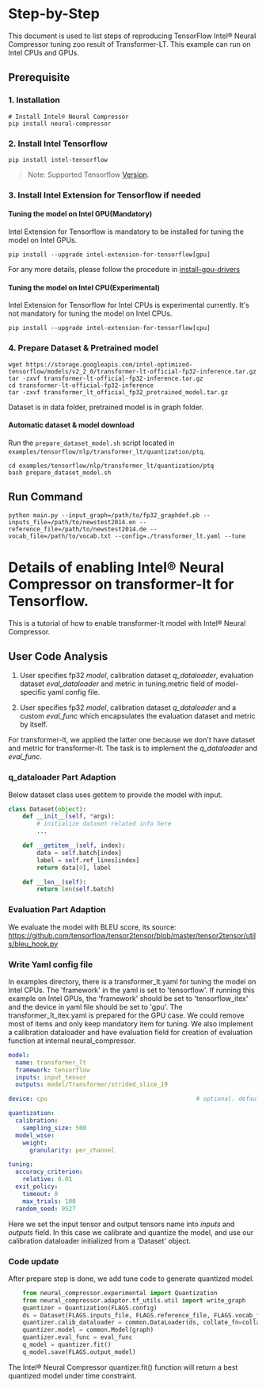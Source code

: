 Step-by-Step
============

This document is used to list steps of reproducing TensorFlow Intel® Neural Compressor tuning zoo result of Transformer-LT. This example can run on Intel CPUs and GPUs.

## Prerequisite

### 1. Installation
```shell
# Install Intel® Neural Compressor
pip install neural-compressor
```

### 2. Install Intel Tensorflow
```shell
pip install intel-tensorflow
```
> Note: Supported Tensorflow [Version](../../../../../../README.md#supported-frameworks).

### 3. Install Intel Extension for Tensorflow if needed

#### Tuning the model on Intel GPU(Mandatory)
Intel Extension for Tensorflow is mandatory to be installed for tuning the model on Intel GPUs.

```shell
pip install --upgrade intel-extension-for-tensorflow[gpu]
```
For any more details, please follow the procedure in [install-gpu-drivers](https://github.com/intel-innersource/frameworks.ai.infrastructure.intel-extension-for-tensorflow.intel-extension-for-tensorflow/blob/master/docs/install/install_for_gpu.md#install-gpu-drivers)

#### Tuning the model on Intel CPU(Experimental)
Intel Extension for Tensorflow for Intel CPUs is experimental currently. It's not mandatory for tuning the model on Intel CPUs.

```shell
pip install --upgrade intel-extension-for-tensorflow[cpu]
```

### 4. Prepare Dataset & Pretrained model

```shell
wget https://storage.googleapis.com/intel-optimized-tensorflow/models/v2_2_0/transformer-lt-official-fp32-inference.tar.gz
tar -zxvf transformer-lt-official-fp32-inference.tar.gz
cd transformer-lt-official-fp32-inference
tar -zxvf transformer_lt_official_fp32_pretrained_model.tar.gz
```

Dataset is in data folder, pretrained model is in graph folder.

#### Automatic dataset & model download
Run the `prepare_dataset_model.sh` script located in `examples/tensorflow/nlp/transformer_lt/quantization/ptq`.

```shell
cd examples/tensorflow/nlp/transformer_lt/quantization/ptq
bash prepare_dataset_model.sh
```

## Run Command

```shell
python main.py --input_graph=/path/to/fp32_graphdef.pb --inputs_file=/path/to/newstest2014.en --reference_file=/path/to/newstest2014.de --vocab_file=/path/to/vocab.txt --config=./transformer_lt.yaml --tune
```

Details of enabling Intel® Neural Compressor on transformer-lt for Tensorflow.
=========================

This is a tutorial of how to enable transformer-lt model with Intel® Neural Compressor.
## User Code Analysis
1. User specifies fp32 *model*, calibration dataset *q_dataloader*, evaluation dataset *eval_dataloader* and metric in tuning.metric field of model-specific yaml config file.

2. User specifies fp32 *model*, calibration dataset *q_dataloader* and a custom *eval_func* which encapsulates the evaluation dataset and metric by itself.

For transformer-lt, we applied the latter one because we don't have dataset and metric for transformer-lt. The task is to implement the *q_dataloader* and *eval_func*.


### q_dataloader Part Adaption
Below dataset class uses getitem to provide the model with input.

```python
class Dataset(object):
    def __init__(self, *args):
        # initialize dataset related info here
        ...

    def __getitem__(self, index):
        data = self.batch[index]
        label = self.ref_lines[index]
        return data[0], label

    def __len__(self):
        return len(self.batch)
```

### Evaluation Part Adaption
We evaluate the model with BLEU score, its source: https://github.com/tensorflow/tensor2tensor/blob/master/tensor2tensor/utils/bleu_hook.py

### Write Yaml config file
In examples directory, there is a transformer_lt.yaml for tuning the model on Intel CPUs. The 'framework' in the yaml is set to 'tensorflow'. If running this example on Intel GPUs, the 'framework' should be set to 'tensorflow_itex' and the device in yaml file should be set to 'gpu'. The transformer_lt_itex.yaml is prepared for the GPU case. We could remove most of items and only keep mandatory item for tuning. We also implement a calibration dataloader and have evaluation field for creation of evaluation function at internal neural_compressor.

```yaml
model:
  name: transformer_lt
  framework: tensorflow
  inputs: input_tensor
  outputs: model/Transformer/strided_slice_19

device: cpu                                          # optional. default value is cpu, other value is gpu.

quantization:
  calibration:
    sampling_size: 500
  model_wise:
    weight:
      granularity: per_channel

tuning:
  accuracy_criterion:
    relative: 0.01
  exit_policy:
    timeout: 0
    max_trials: 100
  random_seed: 9527
```

Here we set the input tensor and output tensors name into *inputs* and *outputs* field.
In this case we calibrate and quantize the model, and use our calibration dataloader initialized from a 'Dataset' object.

### Code update
After prepare step is done, we add tune code to generate quantized model.

```python
    from neural_compressor.experimental import Quantization
    from neural_compressor.adaptor.tf_utils.util import write_graph
    quantizer = Quantization(FLAGS.config)
    ds = Dataset(FLAGS.inputs_file, FLAGS.reference_file, FLAGS.vocab_file)
    quantizer.calib_dataloader = common.DataLoader(ds, collate_fn=collate_fn, batch_size=FLAGS.batch_size)
    quantizer.model = common.Model(graph)
    quantizer.eval_func = eval_func
    q_model = quantizer.fit()
    q_model.save(FLAGS.output_model)
```

The Intel® Neural Compressor quantizer.fit() function will return a best quantized model under time constraint.

